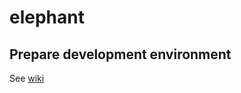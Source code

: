 # elephant

## Prepare development environment
See [wiki](https://github.com/huzhihao2002/elephane/wiki)

